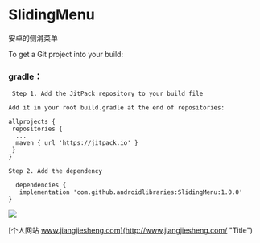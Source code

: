 # SlidingMenu
安卓的侧滑菜单

To get a Git project into your build:

### gradle：
```
 Step 1. Add the JitPack repository to your build file

Add it in your root build.gradle at the end of repositories:

allprojects {
 repositories {
  ...
  maven { url 'https://jitpack.io' }
 }
}

Step 2. Add the dependency

  dependencies {
   implementation 'com.github.androidlibraries:SlidingMenu:1.0.0'
}
```
[![](https://jitpack.io/v/androidlibraries/SlidingMenu.svg)](https://jitpack.io/#androidlibraries/SlidingMenu)

[个人网站 www.jiangjiesheng.com](http://www.jiangjiesheng.com/ "Title") 

